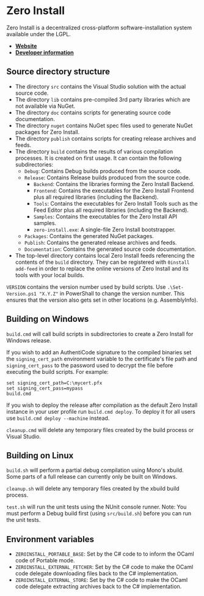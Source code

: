 Zero Install
============
Zero Install is a decentralized cross-platform software-installation system available under the LGPL.

- **[Website](http://0install.de/)**
- **[Developer information](http://0install.de/dev/)**


Source directory structure
--------------------------
- The directory `src` contains the Visual Studio solution with the actual source code.
- The directory `lib` contains pre-compiled 3rd party libraries which are not available via NuGet.
- The directory `doc` contains scripts for generating source code documentation.
- The directory `nuget` contains NuGet spec files used to generate NuGet packages for Zero Install.
- The directory `publish` contains scripts for creating release archives and feeds.
- The directory `build` contains the results of various compilation processes. It is created on first usage. It can contain the following subdirectories:
  - `Debug`: Contains Debug builds produced from the source code.
  - `Release`: Contains Release builds produced from the source code.
    - `Backend`: Contains the libraries forming the Zero Install Backend.
    - `Frontend`: Contains the executables for the Zero Install Frontend plus all required libraries (including the Backend).
    - `Tools`: Contains the executables for Zero Install Tools such as the Feed Editor plus all required libraries (including the Backend).
    - `Samples`: Contains the executables for the Zero Install API samples.
    - `zero-install.exe`: A single-file Zero Install bootstrapper.
  - `Packages`: Contains the generated NuGet packages.
  - `Publish`: Contains the generated release archives and feeds.
  - `Documentation`: Contains the generated source code documentation.
- The top-level directory contains local Zero Install feeds referencing the contents of the `build` directory. They can be registered with `0install add-feed` in order to replace the online versions of Zero Install and its tools with your local builds.

`VERSION` contains the version number used by build scripts.
Use `.\Set-Version.ps1 "X.Y.Z"` in PowerShall to change the version number. This ensures that the version also gets set in other locations (e.g. AssemblyInfo).


Building on Windows
-------------------
`build.cmd` will call build scripts in subdirectories to create a Zero Install for Windows release.

If you wish to add an AuthentiCode signature to the compiled binaries set the `signing_cert_path` environment variable to the certificate's file path and `signing_cert_pass` to the password used to decrypt the file before executing the build scripts.
For example:
```
set signing_cert_path=C:\mycert.pfx
set signing_cert_pass=mypass
build.cmd
```

If you wish to deploy the release after compilation as the default Zero Install instance in your user profile run `build.cmd deploy`. To deploy it for all users use `build.cmd deploy --machine` instead.

`cleanup.cmd` will delete any temporary files created by the build process or Visual Studio.


Building on Linux
-----------------
`build.sh` will perform a partial debug compilation using Mono's xbuild. Some parts of a full release can currently only be built on Windows.

`cleanup.sh` will delete any temporary files created by the xbuild build process.

`test.sh` will run the unit tests using the NUnit console runner.
Note: You must perform a Debug build first (using `src/build.sh`) before you can run the unit tests.


Environment variables
---------------------
- `ZEROINSTALL_PORTABLE_BASE`: Set by the C# code to to inform the OCaml code of Portable mode.
- `ZEROINSTALL_EXTERNAL_FETCHER`: Set by the C# code to make the OCaml code delegate downloading files back to the C# implementation.
- `ZEROINSTALL_EXTERNAL_STORE`: Set by the C# code to make the OCaml code delegate extracting archives back to the C# implementation.
